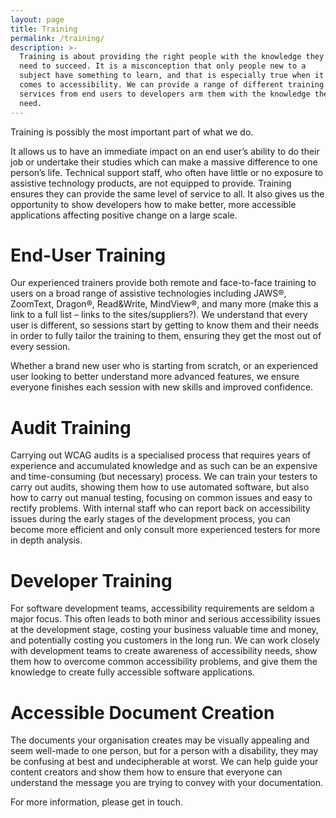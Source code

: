 ```yaml
---
layout: page
title: Training
permalink: /training/
description: >-
  Training is about providing the right people with the knowledge they
  need to succeed. It is a misconception that only people new to a
  subject have something to learn, and that is especially true when it
  comes to accessibility. We can provide a range of different training
  services from end users to developers arm them with the knowledge they
  need.
---
```

Training is possibly the most important part of what we do.

It allows us
to have an immediate impact on an end user’s ability to do their job or
undertake their studies which can make a massive difference to one
person’s life. Technical support staff, who often have little or no
exposure to assistive technology products, are not equipped to provide.
Training ensures they can provide the same level of service to all. It
also gives us the opportunity to show developers how to make better,
more accessible applications affecting positive change on a large scale.

# End-User Training
Our experienced trainers provide both remote and face-to-face training
to users on a broad range of assistive technologies including JAWS®,
ZoomText, Dragon®, Read&Write, MindView®, and many more (make this a
link to a full list – links to the sites/suppliers?). We understand that
every user is different, so sessions start by getting to know them and
their needs in order to fully tailor the training to them, ensuring they
get the most out of every session.

Whether a brand new user who is starting from scratch, or an experienced
user looking to better understand more advanced features, we ensure
everyone finishes each session with new skills and improved confidence.

# Audit Training
Carrying out WCAG audits is a specialised process that requires years of
experience and accumulated knowledge and as such can be an expensive and
time-consuming (but necessary) process. We can train your testers to
carry out audits, showing them how to use automated software, but also
how to carry out manual testing, focusing on common issues and easy to
rectify problems. With internal staff who can report back on
accessibility issues during the early stages of the development process,
you can become more efficient and only consult more experienced testers
for more in depth analysis.

# Developer Training
For software development teams, accessibility requirements are seldom a
major focus. This often leads to both minor and serious accessibility
issues at the development stage, costing your business valuable time and
money, and potentially costing you customers in the long run.  We can
work closely with development teams to create awareness of accessibility
needs, show them how to overcome common accessibility problems, and give
them the knowledge to create fully accessible software applications.

# Accessible Document Creation
The documents your organisation creates may be visually appealing and
seem well-made to one person, but for a person with a disability, they
may be confusing at best and undecipherable at worst. We can help guide
your content creators and show them how to ensure that everyone can
understand the message you are trying to convey with your documentation.

For more information, please get in touch.
